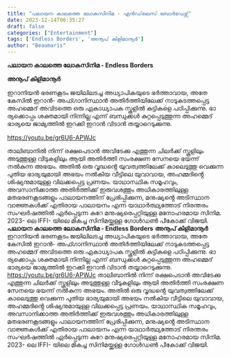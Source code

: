 ```yaml
---
title: "പലായന കാലത്തെ ലോകസിനിമ - എൻഡ്‌ലെസ് ബോർഡേഴ്സ്"
date: 2023-12-14T06:35:27
draft: false
categories: ["Entertainment"]
tags: ['Endless Borders', 'അനൂപ് കിളിമാനൂർ']
author: "Beaumaris"
---
```


<strong>പലായന കാലത്തെ ലോകസിനിമ - Endless Borders</strong>

<strong>അനൂപ് കിളിമാനൂർ</strong>

ഇറാനിയൻ ഭരണകൂടം ജയിലിലടച്ച അധ്യാപികയുടെ ഭർത്താവായ, അതേ കേസിൽ ഇറാൻ- അഫ്ഗാനിസ്ഥാൻ അതിർത്തിയിലേക്ക് നാടുകടത്തപ്പെട്ട അഹമ്മെദ് അവിടത്തെ ഒരു ഏകാധ്യാപക സ്കൂളിൽ കുട്ടികളെ പഠിപ്പിക്കുന്നു. ഭാ ര്യക്കൊപ്പം ശക്തമായി നിന്നില്ല എന്ന് ബന്ധുക്കൾ കുറ്റപ്പെടുത്തുന്ന അഹമ്മെദ് ഭാര്യയെ ജാമ്യത്തിൽ ഇറക്കി ഇറാൻ വിടാൻ തയ്യാറെടുക്കുന്നു.

https://youtu.be/gr6U6-APWJc

താലിബാനിൽ നിന്ന് രക്ഷപെടാൻ അവിടേക്കു എത്തുന്ന ചിലർക്ക് സ്കൂളിലും അടുത്തുള്ള വീടുകളിലും ആയി അതിർത്തി സംരക്ഷണ സേനയെ ഭയന്ന് നൽകുന്ന അഭയം. അതിൽ ഒരു വൃദ്ധൻ്റെ യുവത്വത്തിലേക്ക് കാലെടുത്തു വെക്കുന്ന പുതിയ ഭാര്യയുമായി അഭയം നൽകിയ വീട്ടിലെ യുവാവായ, അഹമ്മദിൻ്റെ ശിഷ്യനുമായുള്ള വിലക്കപ്പെട്ട പ്രണയം. യാഥാസ്ഥിക സമൂഹവും, അവസാനിക്കാത്ത അതിർത്തിക്ക് ഇരുവശത്തും അധികാരത്തിലുള്ള മതഭരണകൂടങ്ങളും പാലായനത്തിന് പ്രേരിപ്പിക്കുന്ന, മനുഷ്യൻ്റെ അടിസ്ഥാന വാജ്ഞകൾക്ക് എതിരായ പാലായനം എന്ന യാഥാർത്ഥ്യത്തോട് നിരന്തരം സംഘർഷത്തിൽ ഏർപ്പെടുന്ന കുറേ മനുഷ്യരെപ്പറ്റിയുള്ള മനോഹരമായ സിനിമ. 2023- ലെ IFFI- യിലെ മികച്ച സിനിമയ്ക്കുള്ള ഗോൾഡൺ പീകോക്ക് വിജയി.
**പലായന കാലത്തെ ലോകസിനിമ - Endless Borders** **അനൂപ് കിളിമാനൂർ** ഇറാനിയൻ ഭരണകൂടം ജയിലിലടച്ച അധ്യാപികയുടെ ഭർത്താവായ, അതേ കേസിൽ ഇറാൻ- അഫ്ഗാനിസ്ഥാൻ അതിർത്തിയിലേക്ക് നാടുകടത്തപ്പെട്ട അഹമ്മെദ് അവിടത്തെ ഒരു ഏകാധ്യാപക സ്കൂളിൽ കുട്ടികളെ പഠിപ്പിക്കുന്നു. ഭാ ര്യക്കൊപ്പം ശക്തമായി നിന്നില്ല എന്ന് ബന്ധുക്കൾ കുറ്റപ്പെടുത്തുന്ന അഹമ്മെദ് ഭാര്യയെ ജാമ്യത്തിൽ ഇറക്കി ഇറാൻ വിടാൻ തയ്യാറെടുക്കുന്നു. https://youtu.be/gr6U6-APWJc താലിബാനിൽ നിന്ന് രക്ഷപെടാൻ അവിടേക്കു എത്തുന്ന ചിലർക്ക് സ്കൂളിലും അടുത്തുള്ള വീടുകളിലും ആയി അതിർത്തി സംരക്ഷണ സേനയെ ഭയന്ന് നൽകുന്ന അഭയം. അതിൽ ഒരു വൃദ്ധൻ്റെ യുവത്വത്തിലേക്ക് കാലെടുത്തു വെക്കുന്ന പുതിയ ഭാര്യയുമായി അഭയം നൽകിയ വീട്ടിലെ യുവാവായ, അഹമ്മദിൻ്റെ ശിഷ്യനുമായുള്ള വിലക്കപ്പെട്ട പ്രണയം. യാഥാസ്ഥിക സമൂഹവും, അവസാനിക്കാത്ത അതിർത്തിക്ക് ഇരുവശത്തും അധികാരത്തിലുള്ള മതഭരണകൂടങ്ങളും പാലായനത്തിന് പ്രേരിപ്പിക്കുന്ന, മനുഷ്യൻ്റെ അടിസ്ഥാന വാജ്ഞകൾക്ക് എതിരായ പാലായനം എന്ന യാഥാർത്ഥ്യത്തോട് നിരന്തരം സംഘർഷത്തിൽ ഏർപ്പെടുന്ന കുറേ മനുഷ്യരെപ്പറ്റിയുള്ള മനോഹരമായ സിനിമ. 2023- ലെ IFFI- യിലെ മികച്ച സിനിമയ്ക്കുള്ള ഗോൾഡൺ പീകോക്ക് വിജയി.
